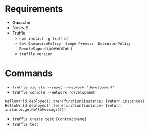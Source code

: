 # Requirements

- Ganache
- NodeJS
- Truffle
  - `npm install -g truffle`
  - `Set-ExecutionPolicy -Scope Process -ExecutionPolicy RemoteSigned` (powershell)`
  - `truffle version`

# Commands

- `truffle migrate --reset --network 'development'`
- `truffle console --network 'development'`

```truffle
HelloWorld.deployed().then(function(instance) {return instance})
HelloWorld.deployed().then(function(instance) {return instance.getHelloMessage()})
```

- `truffle create test [ContractName]`
- `truffle test`
